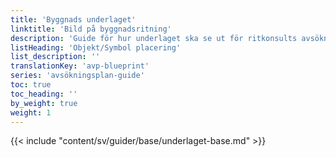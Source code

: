 ```yaml
---
title: 'Byggnads underlaget'
linktitle: 'Bild på byggnadsritning'
description: 'Guide för hur underlaget ska se ut för ritkonsults avsökningsplan'
listHeading: 'Objekt/Symbol placering'
list_description: ''
translationKey: 'avp-blueprint'
series: 'avsökningsplan-guide'
toc: true
toc_heading: ''
by_weight: true
weight: 1
---
```


{{< include "content/sv/guider/base/underlaget-base.md" >}}











